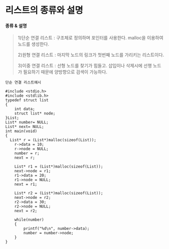 # 리스트의 종류와 설명

#### 종류 & 설명

>1)단순 연결 리스트 : 구조체로 정의하며 포인터를 사용한다. malloc을 이용하여 노드를 생성한다.
>
>2)원형 연결 리스트 : 마지막 노드의 링크가 첫번째 노드를 가리키는 리스트이다.
>
>3)이중 연결 리스트 : 선형 노드를 찾기가 힘들고. 삽입이나 삭제시에 선행 노드가 필요하기 때문에 양방향으로 검색이 가능하다.

```
단순 연결 리스트예시

#include <stdio.h>
#include <stdlib.h>
typedef struct list
{
	int data;
	struct list* node;
}List;
List* number= NULL;
List* next= NULL;
int main(void)
{
  List* r = (List*)malloc(sizeof(List));
	r->data = 10;
	r->node = NULL;
	number = r;
	next = r;
 
	List* r1 = (List*)malloc(sizeof(List));
	next->node = r1;
	r1->data = 20;
	r1->node = NULL;
	next = r1;
	
	List* r2 = (List*)malloc(sizeof(List));
	next->node = r2;
	r2->data = 30;
	r2->node = NULL;
	next = r2;
	
	while(number)
	{
		printf("%d\n", number->data);
		number = number->node;
	}
}
